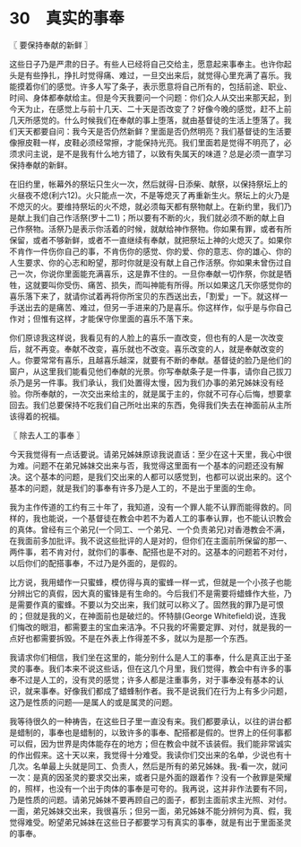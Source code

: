 # 30　真实的事奉



〖 要保持奉献的新鲜 〗

这些日子乃是严肃的日子。有些人已经将自己交给主，愿意起来事奉主。也许你起头是有些挣扎，挣扎时觉得痛、难过，一旦交出来后，就觉得心里充满了喜乐。我能摸着你们的感觉。许多人写了条子，表示愿意将自己所有的，包括前途、职业、时间、身体都奉献给主。但是今天我要问一个问题：你们众人从交出来那天起，到今天为止，在感觉上与前十几天、二十天是否改变了？好像今晚的感觉，赶不上前几天所感觉的。什么时候我们在奉献的事上堕落，就由基督徒的生活上堕落了。我们天天都要自问：我今天是否仍然新鲜？里面是否仍然明亮？我们基督徒的生活要像擦皮鞋一样，皮鞋必须经常擦，才能保持光亮。我们里面若是觉得不明亮了，必须求问主说，是不是我有什么地方错了，以致有失属天的味道？总是必须一直学习保持奉献的新鲜。

在旧约里，帐幕外的祭坛只生火一次，然后就得-日添柴、献祭，以保持祭坛上的火昼夜不熄(利六12)。火只能点一次，不是等熄灭了再重新生火。祭坛上的火乃是不熄灭的火。要维持祭坛的火不熄，就必须每天都有祭物献上。在新约里，我们乃是献上我们自己作活祭(罗十二1)；所以要有不断的火，我们就必须不断的献上自己作祭物。活祭乃是表示你活着的时候，就献给神作祭物。你如果有罪，或者有所保留，或者不够新鲜，或者不一直继续有奉献，就把祭坛上神的火熄灭了。如果你不肯作一件伤你自己的事，不肯伤你的感觉、你的爱、你的意志、你的雄心、你的人生要求、你的心志和盼望，那时你就是没有献上自己作活祭。你如果未曾伤过自己一次，你说你里面能充满喜乐，这是靠不住的。一旦你奉献一切作祭，你就是牺牲，这就要叫你受伤、痛苦、损失，而叫神能有所得。所以如果这几天你感觉你的喜乐落下来了，就请你试着再将你所宝贝的东西送出去，「割爱」一下。就这样一手送出去的是痛苦、难过，但另一手进来的乃是喜乐。你这样作，似乎是与你自己作对；但惟有这样，才能保守你里面的喜乐不落下来。

你们原谅我这样说，我看见有的人脸上的喜乐一直改变，但也有的人是一次改变后，就不再变。奉献不改变，喜乐就也不改变。喜乐改变的人，就是奉献改变的人。你要常常有喜乐，且越喜乐越深，就要有不断的奉献。基督徒的脸乃是他们的窗户，从这里我们能看见他们奉献的光景。你写奉献条子是一件事，请你自己拔刀杀乃是另一件事。我们承认，我们处置得太慢，因为我们办事的弟兄姊妹没有经验。你所奉献的，一次交出来给主的，就是属于主的，你就不可存心后悔，想要拿回去。我们总要保持不吃我们自己所吐出来的东西，免得我们失去在神面前从主所该得着的祝福。



〖 除去人工的事奉 〗

今天我觉得有一点话要说。请弟兄姊妹原谅我说直话：至少在这十天里，我心中很为难。问题不在弟兄姊妹交出来与否，我觉得这里面有一个基本的问题还没有解决。这个基本的问题，是我们交出来的人都可以感觉到，也都可以说出来的。这个基本的问题，就是我们的事奉有许多乃是人工的，不是出于里面的生命。

我为主作传道的工约有三十年了，我知道，没有一个罪人能不认罪而能得救的。同样的，我也能说，一个基督徒在教会中若不为着人工的事奉认罪，也不能认识教会的真体。曾经有三个弟兄(一个同工、一个弟兄、一个负责弟兄)对香港教会不满，在我面前多加批评。我不说这些批评的人是对的，但你们在主面前所保留的那一、两件事，若不肯对付，就你们的事奉、配搭也是不对的。这基本的问题若不对付，以后你们的配搭事奉，不过乃是外面的，是假的。

比方说，我用蜡作一只蜜蜂，模仿得与真的蜜蜂一样一式，但就是一个小孩子也能分辨出它的真假，因大真的蜜锋是有生命的。今后我们不是需要将蜡蜂作大些，乃是需要作真的蜜蜂。不要以为交出来，我们就可以称义了。固然我的罪乃是可恨的；但就是我的义，在神面前也是破烂的。怀特腓(George Whitefield)说，连我们悔改的眼泪，都需要主的宝血来洁净。不只我的坏需要定罪、对付，就是我的一点好也都需要拆毁。不是在外表上作得差不多，就以为是那一个东西。

我请求你们相信，我们坐在这里的，能分别什么是人工的事奉，什么是真正出于圣灵的事奉。我们本来不说这些话，但在这几个月里，我们觉得，教会中有许多的事奉不过是人工的，没有灵的感觉；许多人都是注重事务，对于事奉没有基本的认识，就来事奉。好像我们都成了蜡蜂制作者。我不是说我们在行为上有多少问题，这乃是性质的问题──是属人的或是属灵的问题。

我等待很久的一种祷告，在这些日子里一直没有来。我们都要承认，以往的讲台都是蜡制的，事奉也是蜡制的，以致许多的事奉、配搭都是假的。世界上的任何事都可以假，因为世界是肉体能存在的地方；但在教会中就不该装假。我们能非常诚实的作出假来。这十天以来，我觉得十分难受。我读你们交出来的名单，少说也有十几次。名单最上头就是同工、负责人，然后是所有的弟兄姊妹。我-看一次，就问一次：是真的因圣灵的要求交出来，或者只是外面的跟着作？没有一个赦罪是荣耀的，照样，也没有一个出于肉体的事奉是可夸的。我再说，这并非作法要有不同，乃是性质的问题。请弟兄姊妹不要再顾自己的面子，都到主面前求主光照、对付。一面，弟兄姊妹交出来，我很喜乐；但另一面，弟兄姊妹不能分辨何为真、假，我觉得难受。盼望弟兄姊妹在这些日子都要学习有真实的事奉，就是有出于里面圣灵的事奉。

